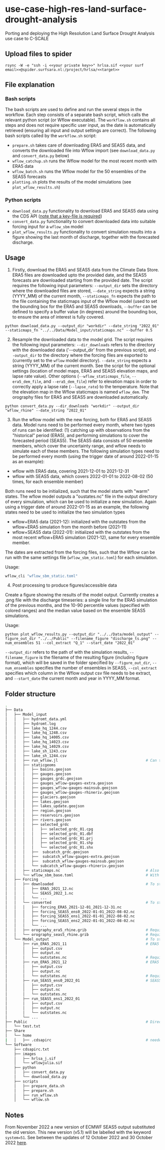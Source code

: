 # use-case-high-res-land-surface-drought-analysis
Porting and deploying the High Resolution Land Surface Drought Analysis use case to C-SCALE

## Upload files to spider
```
rsync -W -e "ssh -i <<your private key>>" hrlsa.sif <<your surf email>>@spider.surfsara.nl:/project/hrlsa/<<target>>
```
## File explanation

### Bash scripts
The bash scripts are used to define and run the several steps in the workflow. Each step
consists of a separate bash script, which calls the relevant python script (or Wflow
executable). The `workflow.sh` contains all steps and does not require specific user input, as
the date is automatically retrieved (ensuring all input and output settings are correct). The
following bash scripts called by the `workflow.sh` script:
* `prepare.sh` takes care of downloading ERA5 and SEAS5 data, and converts the downloaded file
  into Wflow import (see `download_data.py` and `convert_data.py` below)
* `wflow_catchup.sh` runs the Wflow model for the most recent month with ERA5 data
* `wflow_batch.sh` runs the Wflow model for the 50 ensembles of the SEAS5 forecasts
* `plotting.sh` plots the results of the model simulations (see `plot_wflow_results.sh`)

### Python scripts
* `download_data.py` functionality to download ERA5 and SEAS5 data using the CDS API ([note
  that a key-file is required](https://cds.climate.copernicus.eu/api-how-to))
* `convert_data.py` functionality to convert downloaded data into suitable forcing input for a
  `wflow_sbm` model
* `plot_wflow_results.py` functionality to convert simulation results into a figure showing the
  last month of discharge, together with the forecasted discharge.


## Usage
1. Firstly, download the ERA5 and SEAS5 data from the Climate Data Store. ERA5 files are
downloaded upto the provided date, and the SEAS5 forecasts are downloaded starting from the
provided date. The script requires the following input parameters: `--output_dir` sets the
directory where the downloaded files are stored, `--date_string` expects a string (YYYY_MM) of
the current month, `--staticmaps_fn` expects the path to the file containing the staticmaps
input of the Wflow model (used to set the bounding box for the ERA5 and SEAS5 downloads,
`--buffer` can be defined to specify a buffer value (in degrees) around the bounding box, to
ensure the area of interest is fully covered.
```
python download_data.py --output_dir "workdir" --date_string "2022_01" --staticmaps_fn "../../Data/Model_input/staticmaps.nc" --buffer 0.5
```

2. Resample the downloaded data to the model grid. The script requires the following input
parameters: `--dir_downloads` refers to the directory with the downloaded data ('--output_dir'
from the previous script), and `--output_dir` to the directory where the forcing files are
exported to (currently set to the `wflow` model directory). `--date_string` expects a string
(YYYY_MM) of the current month. See the script for the optional settings (location of model
maps, ERA5 and SEAS5 elevation maps, and lapse rate value). Other options
(`--wflow_staticmaps_file`, `--era5_dem_file`, and `--era5_dem_file`) refer to elevation maps
in order to correctly apply a lapse rate (`--lapse_rate`) to the temperature. Note that the
elevation map in the Wflow staticmaps is named `wflow_dem`. The orography files for ERA5 and
SEAS5 are downloaded automatically.
```
python convert_data.py --dir_downloads "workdir" --output_dir "wflow_rhine" --date_string "2022_01"
```

3. Run the wflow model with the new forcing, both for ERA5 and SEAS5 data. Model runs need to
be performed every month, where two types of runs can be identified: (1) catching up with
observations from the "historical" period (ERA5), and performing simulations to cover the
forecasted period (SEAS5). The SEAS5 data consists of 50 ensemble members, which cover the
uncertainty range, and wflow needs to simulate each of these members. The following simulation
types need to be performed every month (using the trigger date of around 2022-01-15 as an
example):
 * wflow with ERA5 data, covering 2021-12-01 to 2021-12-31
 * wflow with SEAS5 data, which covers 2022-01-01 to 2022-08-02 (50 times, for each ensemble
   member)

Both runs need to be initialized, such that the model starts with "warm" states. The wflow
model outputs a "oustates.nc" file in the output directory of every simulation, which can be
used to initialize a new simulation. Again using a trigger date of around 2022-01-15 as an
example, the following states need to be used to initialize the two simulation types
 * wflow+ERA5 data (2021-12): initialized with the outstates from the wflow+ERA5 simulation
   from the month before (2021-11)
 * wflow+SEAS5 data (2022-01): initialized with the outstates from the most recent wflow+ERA5
 simulation (2021-12), same for every ensemble member.

The dates are extracted from the forcing files, such that the Wflow can be run with the same settings file (`wflow_sbm_static.toml`) for each simulation.

Usage:
```bash
wflow_cli "wflow_sbm_static.toml"
```

4. Post processing to produce figures/accessible data

Create a figure showing the results of the model output. Currently creates a .png file with the
discharge timeseries: a single line for the ERA5 simulation of the previous months, and the
10-90 percentile values (specified with colored ranges) and the median value based on the
ensemble SEAS5 simulations.

Usage:
```
python plot_wflow_results.py --output_dir "../../Data/model_output" --figure_out_dir "../../Public" --filename_figure "discharge_ts.png" --num_ensembles 51 --col_extract "Q_1" --start_date "2022_01"
```
`--output_dir` refers to the path of with the simulation results, `--filename_figure` is the
filename of the resulting figure (including figure format), which will be saved in the folder
specified by `--figure_out_dir`, `--num_ensembles` specifies the number of ensembles in SEAS5,
`--col_extract` specifies which column in the Wflow output csv file needs to be extract, and
`--start_date` the current month and year in YYYY_MM format.

## Folder structure
```bash
.
├── Data
│   ├── Model_input
│   │   ├── hydromt_data.yml
│   │   ├── hydromt.log
│   │   ├── lake_hq_1244.csv
│   │   ├── lake_hq_1248.csv
│   │   ├── lake_hq_14005.csv
│   │   ├── lake_hq_14023.csv
│   │   ├── lake_hq_14029.csv
│   │   ├── lake_sh_1243.csv
│   │   ├── lake_sh_1244.csv
│   │   ├── run_wflow.jl                                        # Can this file be moved to the scripts directory?
│   │   ├── staticgeoms
│   │   │   ├── basins.geojson
│   │   │   ├── gauges.geojson
│   │   │   ├── gauges_grdc.geojson
│   │   │   ├── gauges_wflow-gauges-extra.geojson
│   │   │   ├── gauges_wflow-gauges-mainsub.geojson
│   │   │   ├── gauges_wflow-gauges-rhineriv.geojson
│   │   │   ├── glaciers.geojson
│   │   │   ├── lakes.geojson
│   │   │   ├── lakes_update.geojson
│   │   │   ├── region.geojson
│   │   │   ├── reservoirs.geojson
│   │   │   ├── rivers.geojson
│   │   │   ├── selected_grdc
│   │   │   │   ├── selected_grdc_01.cpg
│   │   │   │   ├── selected_grdc_01.dbf
│   │   │   │   ├── selected_grdc_01.prj
│   │   │   │   ├── selected_grdc_01.shp
│   │   │   │   └── selected_grdc_01.shx
│   │   │   ├──  subcatch_grdc.geojson
│   │   │   ├──  subcatch_wflow-gauges-extra.geojson
│   │   │   ├──  subcatch_wflow-gauges-mainsub.geojson
│   │   │   └── subcatch_wflow-gauges-rhineriv.geojson
│   │   ├── staticmaps.nc                                       # Also used by convert_data.py
│   │   └── wflow_sbm_base.toml                                 # With baseline settings, details are adjusted by start_wflow.jl
│   ├── Forcing
│   │   ├── downloaded                                          # To store files created by download_data.py
│   │   │   ├── ERA5_2021_12.nc
│   │   │   └── SEAS5_2022_1.nc
│   │   │   └── ...
│   │   └── converted                                           # To store files created by convert_data.py, also required to run wflow
│   │   │   ├── forcing_ERA5_2021-12-01_2021-12-31.nc
│   │   │   ├── forcing_SEAS5_ens0_2022-01-01_2022-08-02.nc
│   │   │   ├── forcing_SEAS5_ens1_2022-01-01_2022-08-02.nc
│   │   │   ├── forcing_SEAS5_ens2_2022-01-01_2022-08-02.nc
│   │   │   └── ...
│   │   ├── orography_era5_rhine.grib                           # Required for convert_data.py
│   │   └── orography_seas5_rhine.grib                          # Required for convert_data.py
│   └── Model_output                                            # To store results of the model simulation
│       ├── run_ERA5_2021_11                                    # ERA5 simulation result, directory name contains year_month of the simulated period
│       │   ├── output.csv
│       │   ├── output.nc
│       │   └── outstates.nc                                    # Required to initialize the ERA5_2021_12 simulation
│       ├── run_ERA5_2021_12                                    # ERA5 simulation result, directory name contains year_month of the simulated period
│       │   ├── output.csv
│       │   ├── output.nc
│       │   └── outstates.nc                                    # Required to initialize the SEAS5_ensX_2022_1 simulations
│       ├── run_SEAS5_ens0_2022_01                              # SEAS5 ensemble X simulation result, directory name contains year_month of the start of the simulated period
│       │   ├── output.csv
│       │   ├── output.nc
│       │   └── outstates.nc
│       ├── run_SEAS5_ens1_2022_01
│       │   ├── output.csv
│       │   ├── output.nc
│       │   └── outstates.nc
│       └── ...
├── Public                                                      # Directory to store output (figures/processed model output) in, accessible from "outside"
│   └── test.txt
├── Share
│   └── home
|   │   ├── .cdsapirc                                           # needed to authenticate with the server
└── Software
    ├── cdsapirc.txt
    ├── images
    │   ├── hrlsa_j.sif
    │   └── wflowjulia.sif
    ├── python
    │   ├── convert_data.py
    │   └── download_data.py
    ├── scripts
    │   ├── prepare_data.sh
    │   ├── prepare.sh
    │   ├── run_wflow.sh
    │   └── wflow.sh
```


## Notes

From November 2022 a new version of ECMWF SEAS5 output substituted the old version. This new
version (v5.1) will be labelled with the keyword `system=51`. See between the updates of 12
October 2022 and 30 October 2022
[here](https://confluence.ecmwf.int/display/CKB/Announcements).